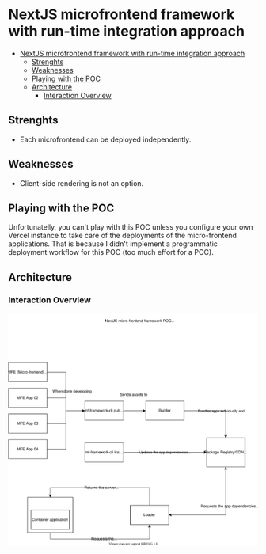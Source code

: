 # NextJS microfrontend framework with run-time integration approach

- [NextJS microfrontend framework with run-time integration approach](#nextjs-microfrontend-framework-with-run-time-integration-approach)
  - [Strenghts](#strenghts)
  - [Weaknesses](#weaknesses)
  - [Playing with the POC](#playing-with-the-poc)
  - [Architecture](#architecture)
    - [Interaction Overview](#interaction-overview)

## Strenghts

- Each microfrontend can be deployed independently.

## Weaknesses

- Client-side rendering is not an option.

## Playing with the POC

Unfortunatelly, you can't play with this POC unless you configure your own Vercel instance to take care of the deployments of the micro-frontend applications. That is because I didn't implement a programmatic deployment workflow for this POC (too much effort for a POC).

## Architecture

### Interaction Overview

![Microfrontend Framework](../docs/assets/nrti.svg)
